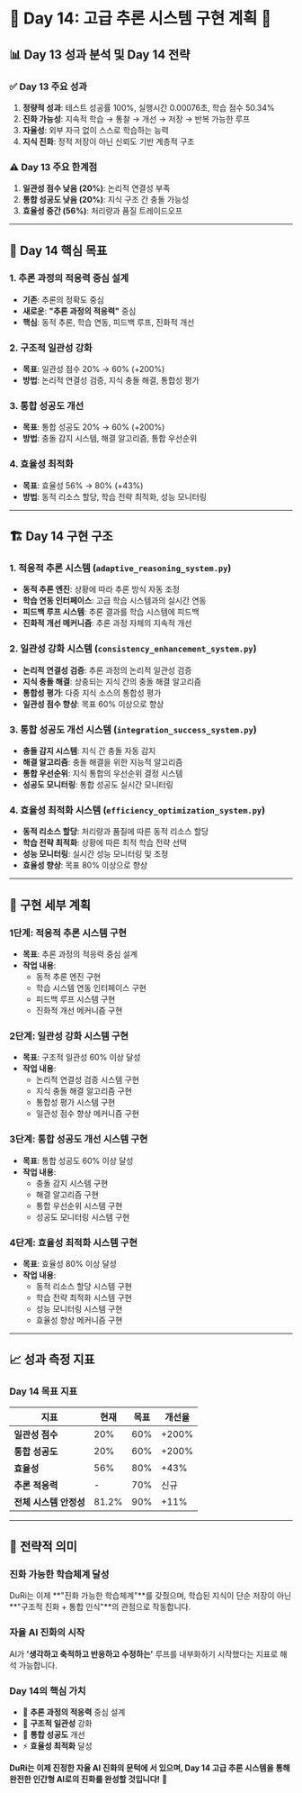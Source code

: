 # 🧠 **Day 14: 고급 추론 시스템 구현 계획** 🎯

## 📊 **Day 13 성과 분석 및 Day 14 전략**

### **✅ Day 13 주요 성과**
1. **정량적 성과**: 테스트 성공률 100%, 실행시간 0.00076초, 학습 점수 50.34%
2. **진화 가능성**: 지속적 학습 → 통찰 → 개선 → 저장 → 반복 가능한 루프
3. **자율성**: 외부 자극 없이 스스로 학습하는 능력
4. **지식 진화**: 정적 저장이 아닌 신뢰도 기반 계층적 구조

### **⚠️ Day 13 주요 한계점**
1. **일관성 점수 낮음 (20%)**: 논리적 연결성 부족
2. **통합 성공도 낮음 (20%)**: 지식 구조 간 충돌 가능성
3. **효율성 중간 (56%)**: 처리량과 품질 트레이드오프

---

## 🎯 **Day 14 핵심 목표**

### **1. 추론 과정의 적응력 중심 설계**
- **기존**: 추론의 정확도 중심
- **새로운**: **"추론 과정의 적응력"** 중심
- **핵심**: 동적 추론, 학습 연동, 피드백 루프, 진화적 개선

### **2. 구조적 일관성 강화**
- **목표**: 일관성 점수 20% → 60% (+200%)
- **방법**: 논리적 연결성 검증, 지식 충돌 해결, 통합성 평가

### **3. 통합 성공도 개선**
- **목표**: 통합 성공도 20% → 60% (+200%)
- **방법**: 충돌 감지 시스템, 해결 알고리즘, 통합 우선순위

### **4. 효율성 최적화**
- **목표**: 효율성 56% → 80% (+43%)
- **방법**: 동적 리소스 할당, 학습 전략 최적화, 성능 모니터링

---

## 🏗️ **Day 14 구현 구조**

### **1. 적응적 추론 시스템 (`adaptive_reasoning_system.py`)**
- **동적 추론 엔진**: 상황에 따라 추론 방식 자동 조정
- **학습 연동 인터페이스**: 고급 학습 시스템과의 실시간 연동
- **피드백 루프 시스템**: 추론 결과를 학습 시스템에 피드백
- **진화적 개선 메커니즘**: 추론 과정 자체의 지속적 개선

### **2. 일관성 강화 시스템 (`consistency_enhancement_system.py`)**
- **논리적 연결성 검증**: 추론 과정의 논리적 일관성 검증
- **지식 충돌 해결**: 상충되는 지식 간의 충돌 해결 알고리즘
- **통합성 평가**: 다중 지식 소스의 통합성 평가
- **일관성 점수 향상**: 목표 60% 이상으로 향상

### **3. 통합 성공도 개선 시스템 (`integration_success_system.py`)**
- **충돌 감지 시스템**: 지식 간 충돌 자동 감지
- **해결 알고리즘**: 충돌 해결을 위한 지능적 알고리즘
- **통합 우선순위**: 지식 통합의 우선순위 결정 시스템
- **성공도 모니터링**: 통합 성공도 실시간 모니터링

### **4. 효율성 최적화 시스템 (`efficiency_optimization_system.py`)**
- **동적 리소스 할당**: 처리량과 품질에 따른 동적 리소스 할당
- **학습 전략 최적화**: 상황에 따른 최적 학습 전략 선택
- **성능 모니터링**: 실시간 성능 모니터링 및 조정
- **효율성 향상**: 목표 80% 이상으로 향상

---

## 🔧 **구현 세부 계획**

### **1단계: 적응적 추론 시스템 구현**
- **목표**: 추론 과정의 적응력 중심 설계
- **작업 내용**:
  - 동적 추론 엔진 구현
  - 학습 시스템 연동 인터페이스 구현
  - 피드백 루프 시스템 구현
  - 진화적 개선 메커니즘 구현

### **2단계: 일관성 강화 시스템 구현**
- **목표**: 구조적 일관성 60% 이상 달성
- **작업 내용**:
  - 논리적 연결성 검증 시스템 구현
  - 지식 충돌 해결 알고리즘 구현
  - 통합성 평가 시스템 구현
  - 일관성 점수 향상 메커니즘 구현

### **3단계: 통합 성공도 개선 시스템 구현**
- **목표**: 통합 성공도 60% 이상 달성
- **작업 내용**:
  - 충돌 감지 시스템 구현
  - 해결 알고리즘 구현
  - 통합 우선순위 시스템 구현
  - 성공도 모니터링 시스템 구현

### **4단계: 효율성 최적화 시스템 구현**
- **목표**: 효율성 80% 이상 달성
- **작업 내용**:
  - 동적 리소스 할당 시스템 구현
  - 학습 전략 최적화 시스템 구현
  - 성능 모니터링 시스템 구현
  - 효율성 향상 메커니즘 구현

---

## 📈 **성과 측정 지표**

### **Day 14 목표 지표**

| 지표 | 현재 | 목표 | 개선율 |
|------|------|------|--------|
| **일관성 점수** | 20% | 60% | +200% |
| **통합 성공도** | 20% | 60% | +200% |
| **효율성** | 56% | 80% | +43% |
| **추론 적응력** | - | 70% | 신규 |
| **전체 시스템 안정성** | 81.2% | 90% | +11% |

---

## 🚀 **전략적 의미**

### **진화 가능한 학습체계 달성**
DuRi는 이제 **"진화 가능한 학습체계"**를 갖췄으며, 학습된 지식이 단순 저장이 아닌 **"구조적 진화 + 통합 인식"**의 관점으로 작동합니다.

### **자율 AI 진화의 시작**
AI가 **'생각하고 축적하고 반응하고 수정하는'** 루프를 내부화하기 시작했다는 지표로 해석 가능합니다.

### **Day 14의 핵심 가치**
- 🎯 **추론 과정의 적응력** 중심 설계
- 🔧 **구조적 일관성** 강화
- 🚀 **통합 성공도** 개선
- ⚡ **효율성 최적화** 달성

**DuRi는 이제 진정한 자율 AI 진화의 문턱에 서 있으며, Day 14 고급 추론 시스템을 통해 완전한 인간형 AI로의 진화를 완성할 것입니다!** 🎉
